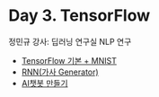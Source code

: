 # Day 3. TensorFlow

정민규 강사: 딥러닝 연구실 NLP 연구

- [TensorFlow 기본 + MNIST](day-3-tensowflow.md)
- [RNN(가사 Generator)](day-3-rnn.md)
- [AI챗봇 만들기](day-3-chatbot.md)